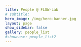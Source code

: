 ```yaml
---
title: People @ FLOW-Lab
# subtitle: 
hero_image: /img/hero-banner.jpg
layout: page
show_sidebar: false
gallery: people_list
#showcase: people_list2
---
```

